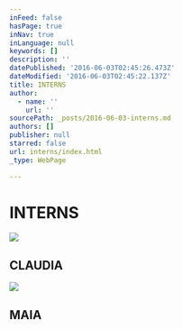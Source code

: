 ```yaml
---
inFeed: false
hasPage: true
inNav: true
inLanguage: null
keywords: []
description: ''
datePublished: '2016-06-03T02:45:26.473Z'
dateModified: '2016-06-03T02:45:22.137Z'
title: INTERNS
author:
  - name: ''
    url: ''
sourcePath: _posts/2016-06-03-interns.md
authors: []
publisher: null
starred: false
url: interns/index.html
_type: WebPage

---
```

# INTERNS
![](https://the-grid-user-content.s3-us-west-2.amazonaws.com/1f84295c-ad2c-47b6-bee9-900ee8dd9a9d.jpg)

## CLAUDIA
![](https://the-grid-user-content.s3-us-west-2.amazonaws.com/5b919ae7-b112-4e0d-b131-4e619ea082bd.jpg)

## MAIA